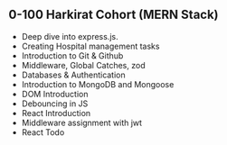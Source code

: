 ## 0-100 Harkirat Cohort (MERN Stack)

- Deep dive into express.js.
- Creating Hospital management tasks
- Introduction to Git & Github
- Middleware, Global Catches, zod
- Databases & Authentication
- Introduction to MongoDB and Mongoose
- DOM Introduction
- Debouncing in JS
- React Introduction
- Middleware assignment with jwt
- React Todo 
